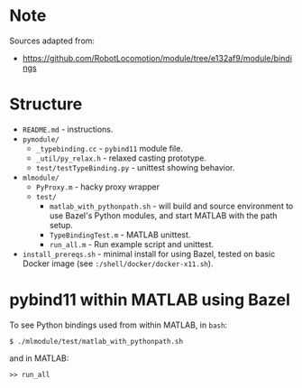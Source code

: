 # Note

Sources adapted from:

* https://github.com/RobotLocomotion/module/tree/e132af9/module/bindings

# Structure

* `README.md` - instructions.
* `pymodule/`
    * `_typebinding.cc` - `pybind11` module file.
    * `_util/py_relax.h` - relaxed casting prototype.
    * `test/testTypeBinding.py` - unittest showing behavior.
* `mlmodule/`
    * `PyProxy.m` - hacky proxy wrapper
    * `test/`
        * `matlab_with_pythonpath.sh` - will build and source environment to use Bazel's Python modules, and start MATLAB with the path setup.
        * `TypeBindingTest.m` - MATLAB unittest.
        * `run_all.m` - Run example script and unittest.
* `install_prereqs.sh` - minimal install for using Bazel, tested on basic Docker image (see `:/shell/docker/docker-x11.sh`).

# pybind11 within MATLAB using Bazel

To see Python bindings used from within MATLAB, in `bash`:

    $ ./mlmodule/test/matlab_with_pythonpath.sh

and in MATLAB:
    
    >> run_all

